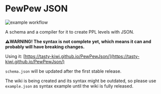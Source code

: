 # PewPew JSON
![example workflow](https://github.com/Tasty-Kiwi/PewPew-JSON/actions/workflows/codeql-analysis.yml/badge.svg)

A schema and a compiler for it to create PPL levels with JSON.

**:warning:WARNING! The syntax is not complete yet, which means it can and probably will have breaking changes.**

Using it: [https://tasty-kiwi.github.io/PewPewJson/](https://tasty-kiwi.github.io/PewPewJson/)

`schema.json` will be updated after the first stable release.

The wiki is being created and its syntax might be outdated, so please use `example.json` as syntax example until the wiki is fully released.
